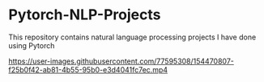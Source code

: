 # Pytorch-NLP-Projects
This repository contains natural language processing projects I have done using Pytorch


https://user-images.githubusercontent.com/77595308/154470807-f25b0f42-ab81-4b55-95b0-e3d4041fc7ec.mp4
